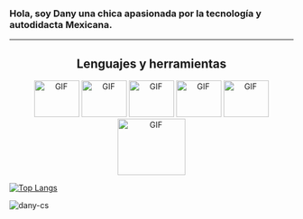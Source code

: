 ### Hola, soy Dany una chica apasionada por la tecnología y autodidacta Mexicana.
___

<div align='center'>
 <h2>Lenguajes y herramientas</h2>
<img height = "65px" width = "80px" alt="GIF" src="https://media.giphy.com/media/XAxylRMCdpbEWUAvr8/giphy.gif" />
<img height = "65px" width = "80px" alt="GIF" src="https://media.giphy.com/media/fsEaZldNC8A1PJ3mwp/giphy.gif" />
<img height = "65px" width = "80px" alt="GIF" src = "https://media.giphy.com/media/ln7z2eWriiQAllfVcn/giphy.gif" />
<img height = "65px" width = "80px" alt="GIF" src = "https://media.giphy.com/media/kH1DBkPNyZPOk0BxrM/giphy.gif" />
<img height = "65px" width = "80px" alt="GIF" src ="https://media.giphy.com/media/Ri2TUcKlaOcaDBxFpY/giphy.gif" />
<img height = "100px" width = "120px" alt="GIF" src="https://media.giphy.com/media/iFmw13LV1hHhViPPWz/giphy.gif" />
</div>

[![Top Langs](https://github-readme-stats.vercel.app/api/top-langs/?username=dany-cs&layout=compact)](https://github.com/dany-cs)

![dany-cs](https://github-readme-stats.vercel.app/api?username=dany-cs&show_icons=true&theme=radical)

 

<!--
**dany-cs/dany-cs** is a ✨ _special_ ✨ repository because its `README.md` (this file) appears on your GitHub profile.

Here are some ideas to get you started:

- 🔭 I’m currently working on ...
- 🌱 I’m currently learning ...
- 👯 I’m looking to collaborate on ...
- 🤔 I’m looking for help with ...
- 💬 Ask me about ...
- 📫 How to reach me: ...
- 😄 Pronouns: ...
- ⚡ Fun fact: ...
-->
 
